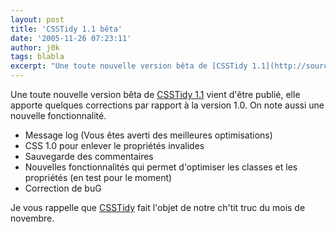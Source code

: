 ```yaml
---
layout: post
title: 'CSSTidy 1.1 bêta'
date: '2005-11-26 07:23:11'
author: j0k
tags: blabla
excerpt: "Une toute nouvelle version bêta de [CSSTidy 1.1](http://sourceforge.net/project/showfiles.php?group_id=148404) vient d'être publié, elle apporte quelques corrections par rapport à la version 1.0. On note aussi une nouvelle fonctionnalité."
---
```


Une toute nouvelle version bêta de [CSSTidy 1.1](http://sourceforge.net/project/showfiles.php?group_id=148404) vient d'être publié, elle apporte quelques corrections par rapport à la version 1.0. On note aussi une nouvelle fonctionnalité.
* Message log (Vous êtes averti des meilleures optimisations)
* CSS 1.0 pour enlever le propriétés invalides
* Sauvegarde des commentaires
* Nouvelles fonctionnalités qui permet d'optimiser les classes et les propriétés (en test pour le moment)
* Correction de buG

Je vous rappelle que [CSSTidy](http://www.j0k3r.net/chtit-truc-csstidy-pour-nettoyer-vos-feuilles-de-styles-33.html) fait l'objet de notre ch'tit truc du mois de novembre.
